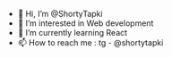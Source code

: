 - 👋 Hi, I’m @ShortyTapki
- 👀 I’m interested in Web development
- 🌱 I’m currently learning React
- 📫 How to reach me : tg - @shortytapki

<!---
ShortyTapki/ShortyTapki is a ✨ special ✨ repository because its `README.md` (this file) appears on your GitHub profile.
You can click the Preview link to take a look at your changes.
--->
